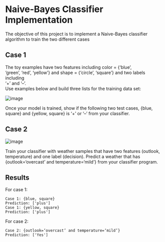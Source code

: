 # Naive-Bayes Classifier Implementation
The objective of this project is to implement a Naive-Bayes classifier algorithm to train the two different cases


## Case 1

The	toy	examples	have	two	features	including	color	=	{‘blue’,	
‘green’,	‘red’,	‘yellow’}	and	shape	=	{‘circle’,	‘square’}	and	two	labels	including	
‘+’	and	‘–’.		
Use	examples	below	and	build	three	lists	for	the	training	data	set:

![image](https://user-images.githubusercontent.com/20651843/170394083-25e25e90-e424-4d98-9ced-ca76703803f8.png)


Once	your	model	is	trained,	show	if	the	following	two test	cases, {blue,	
square}	and	{yellow,	square}	is	 ‘+’	or	‘–’	from	your	classifier.


## Case 2

![image](https://user-images.githubusercontent.com/20651843/170394231-3793301a-3279-421e-bd3f-aefccf3345c9.png)


Train	your	classifier	with	weather	samples	that	have	two	features (outlook,	
temperature) and	one	label	(decision).	Predict	a	weather	that	has	
{outlook=‘overcast’	and	temperature=‘mild’}	from	your	classifier	program.


## Results

For case 1: 

```
Case 1: {blue, square}
Prediction: ['plus']
Case 1: {yellow, square}
Prediction: ['plus']
```

For case 2:

```
Case 2: {outlook=‘overcast’ and temperature=‘mild’}
Prediction: ['Yes']
```
